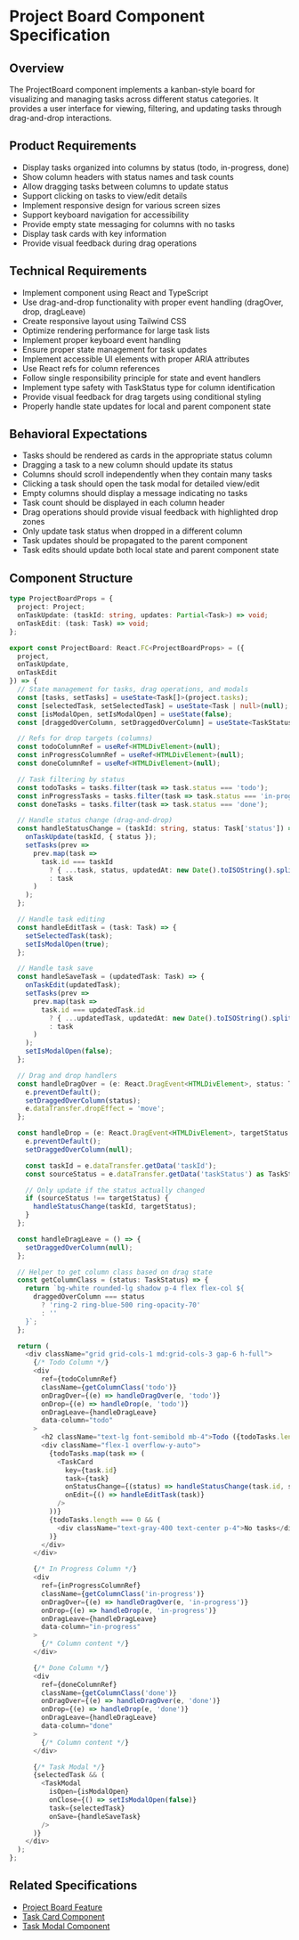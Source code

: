# Project Board Component Specification

## Overview
The ProjectBoard component implements a kanban-style board for visualizing and managing tasks across different status categories. It provides a user interface for viewing, filtering, and updating tasks through drag-and-drop interactions.

## Product Requirements
- Display tasks organized into columns by status (todo, in-progress, done)
- Show column headers with status names and task counts
- Allow dragging tasks between columns to update status
- Support clicking on tasks to view/edit details
- Implement responsive design for various screen sizes
- Support keyboard navigation for accessibility
- Provide empty state messaging for columns with no tasks
- Display task cards with key information
- Provide visual feedback during drag operations

## Technical Requirements
- Implement component using React and TypeScript
- Use drag-and-drop functionality with proper event handling (dragOver, drop, dragLeave)
- Create responsive layout using Tailwind CSS
- Optimize rendering performance for large task lists
- Implement proper keyboard event handling
- Ensure proper state management for task updates
- Implement accessible UI elements with proper ARIA attributes
- Use React refs for column references
- Follow single responsibility principle for state and event handlers
- Implement type safety with TaskStatus type for column identification
- Provide visual feedback for drag targets using conditional styling
- Properly handle state updates for local and parent component state

## Behavioral Expectations
- Tasks should be rendered as cards in the appropriate status column
- Dragging a task to a new column should update its status
- Columns should scroll independently when they contain many tasks
- Clicking a task should open the task modal for detailed view/edit
- Empty columns should display a message indicating no tasks
- Task count should be displayed in each column header
- Drag operations should provide visual feedback with highlighted drop zones
- Only update task status when dropped in a different column
- Task updates should be propagated to the parent component
- Task edits should update both local state and parent component state

## Component Structure
```typescript
type ProjectBoardProps = {
  project: Project;
  onTaskUpdate: (taskId: string, updates: Partial<Task>) => void;
  onTaskEdit: (task: Task) => void;
};

export const ProjectBoard: React.FC<ProjectBoardProps> = ({
  project,
  onTaskUpdate,
  onTaskEdit
}) => {
  // State management for tasks, drag operations, and modals
  const [tasks, setTasks] = useState<Task[]>(project.tasks);
  const [selectedTask, setSelectedTask] = useState<Task | null>(null);
  const [isModalOpen, setIsModalOpen] = useState(false);
  const [draggedOverColumn, setDraggedOverColumn] = useState<TaskStatus | null>(null);

  // Refs for drop targets (columns)
  const todoColumnRef = useRef<HTMLDivElement>(null);
  const inProgressColumnRef = useRef<HTMLDivElement>(null);
  const doneColumnRef = useRef<HTMLDivElement>(null);

  // Task filtering by status
  const todoTasks = tasks.filter(task => task.status === 'todo');
  const inProgressTasks = tasks.filter(task => task.status === 'in-progress');
  const doneTasks = tasks.filter(task => task.status === 'done');

  // Handle status change (drag-and-drop)
  const handleStatusChange = (taskId: string, status: Task['status']) => {
    onTaskUpdate(taskId, { status });
    setTasks(prev =>
      prev.map(task =>
        task.id === taskId
          ? { ...task, status, updatedAt: new Date().toISOString().split('T')[0] }
          : task
      )
    );
  };

  // Handle task editing
  const handleEditTask = (task: Task) => {
    setSelectedTask(task);
    setIsModalOpen(true);
  };

  // Handle task save
  const handleSaveTask = (updatedTask: Task) => {
    onTaskEdit(updatedTask);
    setTasks(prev =>
      prev.map(task =>
        task.id === updatedTask.id
          ? { ...updatedTask, updatedAt: new Date().toISOString().split('T')[0] }
          : task
      )
    );
    setIsModalOpen(false);
  };

  // Drag and drop handlers
  const handleDragOver = (e: React.DragEvent<HTMLDivElement>, status: TaskStatus) => {
    e.preventDefault();
    setDraggedOverColumn(status);
    e.dataTransfer.dropEffect = 'move';
  };

  const handleDrop = (e: React.DragEvent<HTMLDivElement>, targetStatus: TaskStatus) => {
    e.preventDefault();
    setDraggedOverColumn(null);

    const taskId = e.dataTransfer.getData('taskId');
    const sourceStatus = e.dataTransfer.getData('taskStatus') as TaskStatus;

    // Only update if the status actually changed
    if (sourceStatus !== targetStatus) {
      handleStatusChange(taskId, targetStatus);
    }
  };

  const handleDragLeave = () => {
    setDraggedOverColumn(null);
  };

  // Helper to get column class based on drag state
  const getColumnClass = (status: TaskStatus) => {
    return `bg-white rounded-lg shadow p-4 flex flex-col ${
      draggedOverColumn === status
        ? 'ring-2 ring-blue-500 ring-opacity-70'
        : ''
    }`;
  };

  return (
    <div className="grid grid-cols-1 md:grid-cols-3 gap-6 h-full">
      {/* Todo Column */}
      <div
        ref={todoColumnRef}
        className={getColumnClass('todo')}
        onDragOver={(e) => handleDragOver(e, 'todo')}
        onDrop={(e) => handleDrop(e, 'todo')}
        onDragLeave={handleDragLeave}
        data-column="todo"
      >
        <h2 className="text-lg font-semibold mb-4">Todo ({todoTasks.length})</h2>
        <div className="flex-1 overflow-y-auto">
          {todoTasks.map(task => (
            <TaskCard
              key={task.id}
              task={task}
              onStatusChange={(status) => handleStatusChange(task.id, status)}
              onEdit={() => handleEditTask(task)}
            />
          ))}
          {todoTasks.length === 0 && (
            <div className="text-gray-400 text-center p-4">No tasks</div>
          )}
        </div>
      </div>

      {/* In Progress Column */}
      <div
        ref={inProgressColumnRef}
        className={getColumnClass('in-progress')}
        onDragOver={(e) => handleDragOver(e, 'in-progress')}
        onDrop={(e) => handleDrop(e, 'in-progress')}
        onDragLeave={handleDragLeave}
        data-column="in-progress"
      >
        {/* Column content */}
      </div>

      {/* Done Column */}
      <div
        ref={doneColumnRef}
        className={getColumnClass('done')}
        onDragOver={(e) => handleDragOver(e, 'done')}
        onDrop={(e) => handleDrop(e, 'done')}
        onDragLeave={handleDragLeave}
        data-column="done"
      >
        {/* Column content */}
      </div>

      {/* Task Modal */}
      {selectedTask && (
        <TaskModal
          isOpen={isModalOpen}
          onClose={() => setIsModalOpen(false)}
          task={selectedTask}
          onSave={handleSaveTask}
        />
      )}
    </div>
  );
};
```

## Related Specifications
- [Project Board Feature](./project_board.package_specs.md)
- [Task Card Component](../../ui/features/task_card/task_card.specs.md)
- [Task Modal Component](../../ui/features/task_modal/task_modal.specs.md)
